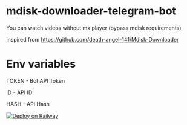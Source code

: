# mdisk-downloader-telegram-bot

You can watch videos without mx player (bypass mdisk requirements)

inspired from https://github.com/death-angel-141/Mdisk-Downloader

# Env variables

TOKEN - Bot API Token

ID - API ID

HASH - API Hash


[![Deploy on Railway](https://railway.app/button.svg)](https://railway.app/new/template/D6ueVa?referralCode=_4oAwx)
